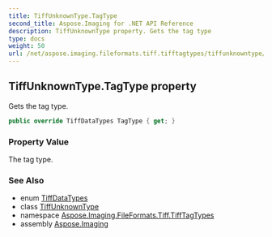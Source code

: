```yaml
---
title: TiffUnknownType.TagType
second_title: Aspose.Imaging for .NET API Reference
description: TiffUnknownType property. Gets the tag type
type: docs
weight: 50
url: /net/aspose.imaging.fileformats.tiff.tifftagtypes/tiffunknowntype/tagtype/
---
```

## TiffUnknownType.TagType property

Gets the tag type.

```csharp
public override TiffDataTypes TagType { get; }
```

### Property Value

The tag type.

### See Also

* enum [TiffDataTypes](../../../aspose.imaging.fileformats.tiff.enums/tiffdatatypes/)
* class [TiffUnknownType](../)
* namespace [Aspose.Imaging.FileFormats.Tiff.TiffTagTypes](../../tiffunknowntype/)
* assembly [Aspose.Imaging](../../../)


